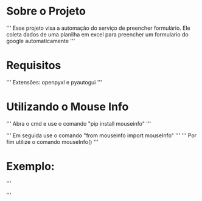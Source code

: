 # Sobre o Projeto
'''
Esse projeto visa a automação do serviço de preencher formulário. Ele coleta dados de uma planilha em excel para preencher um formulario do google automaticamente
'''

# Requisitos
'''
Extensões: openpyxl e pyautogui
'''

# Utilizando o Mouse Info
'''
Abra o cmd e use o comando "pip install mouseinfo"
'''

'''
Em seguida use o comando "from mouseinfo import mouseInfo"
'''
'''
Por fim utilize o comando mouseInfo()
'''

# Exemplo:
'''

'''